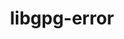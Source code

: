 ---
title: "libgpg-error"
layout: cache
categories: [package, develop-2024-03-24]
meta: {"versions": ["1.48"], "compilers": ["gcc@=11.4.0", "gcc@=7.5.0", "gcc@=9.4.0", "oneapi@=2024.0.0"], "oss": ["ubuntu18.04", "ubuntu20.04", "ubuntu22.04"], "platforms": ["linux"], "targets": ["neoverse_v1", "neoverse_v2", "ppc64le", "x86_64_v3"], "stacks": ["e4s", "e4s-neoverse-v2", "e4s-neoverse_v1", "e4s-oneapi", "e4s-power", "radiuss", "root", "tutorial"], "num_specs": 7, "num_specs_by_stack": {"radiuss": 1, "root": 7, "e4s-power": 1, "e4s-neoverse_v1": 1, "e4s-neoverse-v2": 1, "e4s": 1, "tutorial": 1, "e4s-oneapi": 1}}
spec_details: [{"hash": "aadwdmxg7cjsrbvsvzroka5gt5uh655x", "compiler": "gcc@=7.5.0", "versions": ["1.48"], "os": "ubuntu18.04", "platform": "linux", "target": "x86_64_v3", "variants": ["build_system=autotools"], "stacks": ["radiuss", "root"], "size": "-", "tarball": "https://binaries.spack.io/develop-2024-03-24/build_cache/linux-ubuntu18.04-x86_64_v3/gcc-7.5.0/libgpg-error-1.48/linux-ubuntu18.04-x86_64_v3-gcc-7.5.0-libgpg-error-1.48-aadwdmxg7cjsrbvsvzroka5gt5uh655x.spack"}, {"hash": "4vihdd6lfubvlq52rmddp3nscgc4z655", "compiler": "gcc@=9.4.0", "versions": ["1.48"], "os": "ubuntu20.04", "platform": "linux", "target": "ppc64le", "variants": ["build_system=autotools"], "stacks": ["e4s-power", "root"], "size": "-", "tarball": "https://binaries.spack.io/develop-2024-03-24/build_cache/linux-ubuntu20.04-ppc64le/gcc-9.4.0/libgpg-error-1.48/linux-ubuntu20.04-ppc64le-gcc-9.4.0-libgpg-error-1.48-4vihdd6lfubvlq52rmddp3nscgc4z655.spack"}, {"hash": "6lx2nzlc3idxgr3bvrgfyrbqk5r2hhcy", "compiler": "gcc@=11.4.0", "versions": ["1.48"], "os": "ubuntu22.04", "platform": "linux", "target": "neoverse_v1", "variants": ["build_system=autotools"], "stacks": ["root", "e4s-neoverse_v1"], "size": "-", "tarball": "https://binaries.spack.io/develop-2024-03-24/build_cache/linux-ubuntu22.04-neoverse_v1/gcc-11.4.0/libgpg-error-1.48/linux-ubuntu22.04-neoverse_v1-gcc-11.4.0-libgpg-error-1.48-6lx2nzlc3idxgr3bvrgfyrbqk5r2hhcy.spack"}, {"hash": "e6phi6rperypx5xqy5josows2tcb53fk", "compiler": "gcc@=11.4.0", "versions": ["1.48"], "os": "ubuntu22.04", "platform": "linux", "target": "neoverse_v2", "variants": ["build_system=autotools"], "stacks": ["e4s-neoverse-v2", "root"], "size": "-", "tarball": "https://binaries.spack.io/develop-2024-03-24/build_cache/linux-ubuntu22.04-neoverse_v2/gcc-11.4.0/libgpg-error-1.48/linux-ubuntu22.04-neoverse_v2-gcc-11.4.0-libgpg-error-1.48-e6phi6rperypx5xqy5josows2tcb53fk.spack"}, {"hash": "7kx633opivo457ibwb2tt4azkjaccijp", "compiler": "gcc@=11.4.0", "versions": ["1.48"], "os": "ubuntu22.04", "platform": "linux", "target": "x86_64_v3", "variants": ["build_system=autotools"], "stacks": ["e4s", "root"], "size": "-", "tarball": "https://binaries.spack.io/develop-2024-03-24/build_cache/linux-ubuntu22.04-x86_64_v3/gcc-11.4.0/libgpg-error-1.48/linux-ubuntu22.04-x86_64_v3-gcc-11.4.0-libgpg-error-1.48-7kx633opivo457ibwb2tt4azkjaccijp.spack"}, {"hash": "4dk3fe4jbrmuwkefjcdsphjw633cyink", "compiler": "gcc@=11.4.0", "versions": ["1.48"], "os": "ubuntu22.04", "platform": "linux", "target": "x86_64_v3", "variants": ["build_system=autotools"], "stacks": ["tutorial", "root"], "size": "-", "tarball": "https://binaries.spack.io/develop-2024-03-24/build_cache/linux-ubuntu22.04-x86_64_v3/gcc-11.4.0/libgpg-error-1.48/linux-ubuntu22.04-x86_64_v3-gcc-11.4.0-libgpg-error-1.48-4dk3fe4jbrmuwkefjcdsphjw633cyink.spack"}, {"hash": "jsgzdlx3u6rwtqvmhd2jz74n5swsrfrt", "compiler": "oneapi@=2024.0.0", "versions": ["1.48"], "os": "ubuntu22.04", "platform": "linux", "target": "x86_64_v3", "variants": ["build_system=autotools"], "stacks": ["root", "e4s-oneapi"], "size": "-", "tarball": "https://binaries.spack.io/develop-2024-03-24/build_cache/linux-ubuntu22.04-x86_64_v3/oneapi-2024.0.0/libgpg-error-1.48/linux-ubuntu22.04-x86_64_v3-oneapi-2024.0.0-libgpg-error-1.48-jsgzdlx3u6rwtqvmhd2jz74n5swsrfrt.spack"}]
---